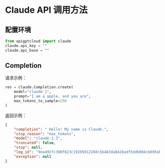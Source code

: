 # Claude API 调用方法

## 配置环境
```python
from apigptcloud import claude
claude.api_key = ""
claude.api_base = ""
```
## Completion
请求示例：
```python
res = claude.Completion.create(
    model="claude-1",
    prompt="I am a apple, and you are",
    max_tokens_to_sample=256
)
```
返回示例：
```json
{
    "completion": " Hello! My name is Claude.",
    "stop_reason": "max_tokens",
    "model": "claude-1.3",
    "truncated": false,
    "stop": null,
    "log_id": "9ea492fc390f823c1920501228dc5b483da8428adf5ddb084cb695eb2562009e",
    "exception": null
}
```